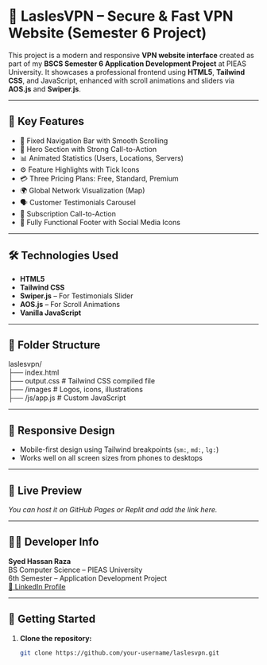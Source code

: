 # 🔐 LaslesVPN – Secure & Fast VPN Website (Semester 6 Project)

This project is a modern and responsive **VPN website interface** created as part of my **BSCS Semester 6 Application Development Project** at PIEAS University. It showcases a professional frontend using **HTML5**, **Tailwind CSS**, and JavaScript, enhanced with scroll animations and sliders via **AOS.js** and **Swiper.js**.

---

## 📌 Key Features

- 🧭 Fixed Navigation Bar with Smooth Scrolling
- 🎯 Hero Section with Strong Call-to-Action
- 📊 Animated Statistics (Users, Locations, Servers)
- ⚙️ Feature Highlights with Tick Icons
- 💳 Three Pricing Plans: Free, Standard, Premium
- 🌍 Global Network Visualization (Map)
- 🗣️ Customer Testimonials Carousel
- 📩 Subscription Call-to-Action
- 🔻 Fully Functional Footer with Social Media Icons

---

## 🛠️ Technologies Used

- **HTML5**
- **Tailwind CSS**
- **Swiper.js** – For Testimonials Slider
- **AOS.js** – For Scroll Animations
- **Vanilla JavaScript**

---

## 📁 Folder Structure
laslesvpn/ <br>
├── index.html <br>
├── output.css # Tailwind CSS compiled file <br>
├── /images # Logos, icons, illustrations <br>
├── /js/app.js # Custom JavaScript <br>



---

## 📱 Responsive Design

- Mobile-first design using Tailwind breakpoints (`sm:`, `md:`, `lg:`)
- Works well on all screen sizes from phones to desktops

---

## 🎥 Live Preview

*You can host it on GitHub Pages or Replit and add the link here.*

---

## 👨‍💻 Developer Info

**Syed Hassan Raza**  
BS Computer Science – PIEAS University  
6th Semester – Application Development Project  
[🔗 LinkedIn Profile](https://www.linkedin.com/in/syed-hassan-raza-ba842b277)

---

## 🚀 Getting Started

1. **Clone the repository:**
   ```bash
   git clone https://github.com/your-username/laslesvpn.git
